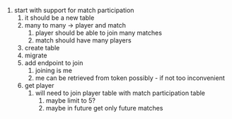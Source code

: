 1. start with support for match participation
   1. it should be a new table
   2. many to many -> player and match
      1. player should be able to join many matches
      2. match should have many players
   3. create table
   4. migrate
   5. add endpoint to join
      1. joining is me
      2. me can be retrieved from token possibly - if not too inconvenient
   6. get player
      1. will need to join player table with match participation table
         1. maybe limit to 5? 
         2. maybe in future get only future matches